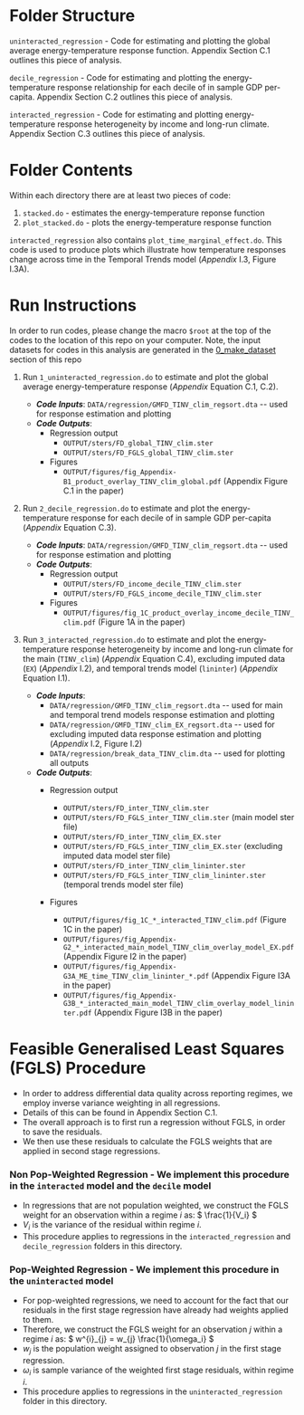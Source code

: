 # Folder Structure

`uninteracted_regression` - Code for estimating and plotting the global average energy-temperature response function. Appendix Section C.1 outlines this piece of analysis.

`decile_regression` - Code for estimating and plotting the energy-temperature response relationship for each decile of in sample GDP per-capita. Appendix Section C.2 outlines this piece of analysis.

`interacted_regression` - Code for estimating and plotting energy-temperature response heterogeneity by income and long-run climate. Appendix Section C.3 outlines this piece of analysis.

# Folder Contents

Within each directory there are at least two pieces of code:
1. `stacked.do` - estimates the energy-temperature reponse function
2. `plot_stacked.do` - plots the energy-temperature response function

`interacted_regression` also contains `plot_time_marginal_effect.do`. This code is used to produce plots which illustrate how temperature responses change across time in the Temporal Trends model (*Appendix* I.3, Figure I.3A). 

# Run Instructions

In order to run codes, please change the macro `$root` at the top of the codes to the location of this repo on your computer. 
Note, the input datasets for codes in this analysis are generated in the [0_make_dataset](https://gitlab.com/ClimateImpactLab/Impacts/energy-code-release/tree/master/0_make_dataset) section of this repo

1. Run `1_uninteracted_regression.do` to estimate and plot the global average energy-temperature response (*Appendix* Equation C.1, C.2).
	* ***Code Inputs***: `DATA/regression/GMFD_TINV_clim_regsort.dta` -- used for response estimation and plotting
	* ***Code Outputs***:
	    * Regression output  
    		* `OUTPUT/sters/FD_global_TINV_clim.ster`
    		* `OUTPUT/sters/FD_FGLS_global_TINV_clim.ster`
		* Figures
	    	* `OUTPUT/figures/fig_Appendix-B1_product_overlay_TINV_clim_global.pdf` (Appendix Figure C.1 in the paper)


2. Run `2_decile_regression.do` to estimate and plot the energy-temperature response for each decile of in sample GDP per-capita (*Appendix* Equation C.3).
	* ***Code Inputs***: `DATA/regression/GMFD_TINV_clim_regsort.dta` -- used for response estimation and plotting
	* ***Code Outputs***:
	    * Regression output  
		    * `OUTPUT/sters/FD_income_decile_TINV_clim.ster`
		    * `OUTPUT/sters/FD_FGLS_income_decile_TINV_clim.ster`
    	* Figures
            * `OUTPUT/figures/fig_1C_product_overlay_income_decile_TINV_clim.pdf` (Figure 1A in the paper)


3. Run `3_interacted_regression.do` to estimate and plot the energy-temperature response heterogeneity by income and long-run climate for the main (`TINV_clim`) (*Appendix* Equation C.4), excluding imputed data (`EX`) (*Appendix* I.2), and temporal trends model (`lininter`) (*Appendix* Equation I.1).
	* ***Code Inputs***: 
		* `DATA/regression/GMFD_TINV_clim_regsort.dta` -- used for main and temporal trend models response estimation and plotting
		* `DATA/regression/GMFD_TINV_clim_EX_regsort.dta` -- used for excluding imputed data response estimation and plotting (*Appendix* I.2, Figure I.2)
		* `DATA/regression/break_data_TINV_clim.dta` -- used for plotting all outputs
	* ***Code Outputs***:
	    * Regression output  
    		* `OUTPUT/sters/FD_inter_TINV_clim.ster`
    		* `OUTPUT/sters/FD_FGLS_inter_TINV_clim.ster` (main model ster file)
    		* `OUTPUT/sters/FD_inter_TINV_clim_EX.ster`
    		* `OUTPUT/sters/FD_FGLS_inter_TINV_clim_EX.ster` (excluding imputed data model ster file)
    		* `OUTPUT/sters/FD_inter_TINV_clim_lininter.ster`
    		* `OUTPUT/sters/FD_FGLS_inter_TINV_clim_lininter.ster` (temporal trends model ster file)

		* Figures
        	* `OUTPUT/figures/fig_1C_*_interacted_TINV_clim.pdf` (Figure 1C in the paper) 
    		* `OUTPUT/figures/fig_Appendix-G2_*_interacted_main_model_TINV_clim_overlay_model_EX.pdf` (Appendix Figure I2 in the paper)
    		* `OUTPUT/figures/fig_Appendix-G3A_ME_time_TINV_clim_lininter_*.pdf` (Appendix Figure I3A in the paper)
    		* `OUTPUT/figures/fig_Appendix-G3B_*_interacted_main_model_TINV_clim_overlay_model_lininter.pdf` (Appendix Figure I3B in the paper)

# Feasible Generalised Least Squares (FGLS) Procedure

* In order to address differential data quality across reporting regimes, we employ inverse variance weighting in all regressions. 
* Details of this can be found in Appendix Section C.1.
* The overall approach is to first run a regression without FGLS, in order to save the residuals.
* We then use these residuals to calculate the FGLS weights that are applied in second stage regressions.

### Non Pop-Weighted Regression - We implement this procedure in the `interacted` model and the `decile` model

* In regressions that are not population weighted, we construct the FGLS weight for an observation within a regime $`i`$ as:
$` \frac{1}{V_i} `$
* $` V_i `$ is the variance of the residual within regime $` i `$.
* This procedure applies to regressions in the `interacted_regression` and `decile_regression` folders in this directory. 

### Pop-Weighted Regression - We implement this procedure in the `uninteracted` model

* For pop-weighted regressions, we need to account for the fact that our residuals in the first stage regression have already had weights applied to them.
* Therefore, we construct the FGLS weight for an observation $` j `$ within a regime $`i`$ as: $` w^{i}_{j} = w_{j} \frac{1}{\omega_i} `$
* $` w_{j} `$ is the population weight assigned to observation $` j `$ in the first stage regression. 
* $` \omega_i `$ is sample variance of the weighted first stage residuals, within regime $` i `$. 
* This procedure applies to regressions in the `uninteracted_regression` folder in this directory. 
